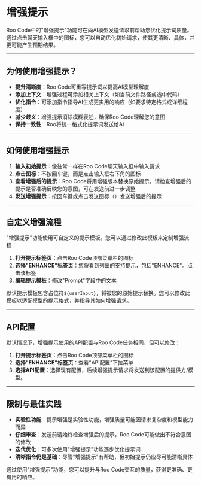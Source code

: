 # 增强提示

Roo Code中的"增强提示"功能可在向AI模型发送请求前帮助您优化提示词质量。通过点击聊天输入框中的<Codicon name="wand" />图标，您可以自动优化初始请求，使其更清晰、具体，并更可能产生预期结果。

---

## 为何使用增强提示？

*   **提升清晰度**：Roo Code可重写提示词以提高AI模型理解度
*   **添加上下文**：增强过程可添加相关上下文（如当前文件路径或选中代码）
*   **优化指令**：可添加指令指导AI生成更实用的响应（如要求特定格式或详细程度）
*   **减少歧义**：增强提示消除模糊表述，确保Roo Code理解您的意图
*   **保持一致性**：Roo将统一格式化提示词发送给AI

---

## 如何使用增强提示

1.  **输入初始提示**：像往常一样在Roo Code聊天输入框中输入请求
2.  **点击<Codicon name="wand" />图标**：不按回车键，而是点击输入框右下角的<Codicon name="wand" />图标
3.  **查看增强后的提示**：Roo Code将用增强版本替换原始提示。请检查增强后的提示是否准确反映您的意图，可在发送前进一步调整
4.  **发送增强提示**：按回车键或点击发送图标（<Codicon name="send" />）发送增强后的提示

---

## 自定义增强流程

"增强提示"功能使用可自定义的提示模板。您可以通过修改此模板来定制增强流程：

1.  **打开提示标签页**：点击Roo Code顶部菜单栏的<Codicon name="notebook" />图标
2.  **选择"ENHANCE"标签页**：您将看到列出的支持提示，包括"ENHANCE"。点击该标签
3.  **编辑提示模板**：修改"Prompt"字段中的文本

默认提示模板包含占位符`${userInput}`，将被您的原始提示替换。您可以修改此模板以适配模型的提示格式，并指导其如何增强请求。

---

## API配置

默认情况下，增强提示使用的API配置与Roo Code任务相同，但可以修改：

1.  **打开提示标签页**：点击Roo Code顶部菜单栏的<Codicon name="notebook" />图标
2.  **选择"ENHANCE"标签页**：查看"API配置"下拉菜单
3.  **选择API配置**：选择现有配置，后续增强提示请求将发送到该配置的提供方/模型。

---

## 限制与最佳实践

*   **实验性功能**：提示增强是实验性功能，增强质量可能因请求复杂度和模型能力而异
*   **仔细审查**：发送前请始终检查增强后的提示，Roo Code可能做出不符合意图的修改
*   **迭代优化**：可多次使用"增强提示"功能逐步优化提示词
*   **清晰指令仍是基础**：尽管"增强提示"有帮助，但初始提示仍应尽可能清晰具体

通过使用"增强提示"功能，您可以提升与Roo Code交互的质量，获得更准确、更有用的响应。